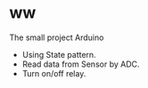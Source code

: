 # ww
The small project Arduino
- Using State pattern.
- Read data from Sensor by ADC.
- Turn on/off relay.
